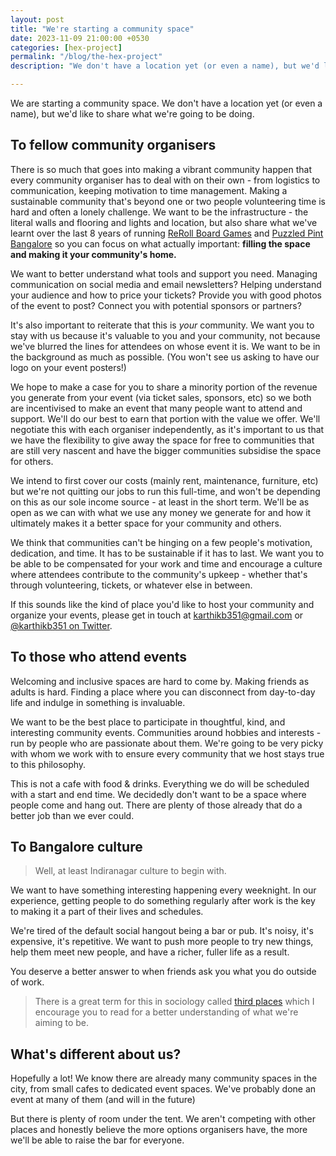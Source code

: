 ```yaml
---
layout: post
title: "We're starting a community space"
date: 2023-11-09 21:00:00 +0530
categories: [hex-project]
permalink: "/blog/the-hex-project"
description: "We don't have a location yet (or even a name), but we'd like to share what we're going to be doing."

---
```


We are starting a community space. We don't have a location yet (or even a name), but we'd like to share what we're going to be doing.

## To fellow community organisers

There is so much that goes into making a vibrant community happen that every community organiser has to deal with on their own - from logistics to communication, keeping motivation to time management. Making a sustainable community that's beyond one or two people volunteering time is hard and often a lonely challenge. We want to be the infrastructure - the literal walls and flooring and lights and location, but also share what we've learnt over the last 8 years of running [ReRoll Board Games](https://reroll.in) and [Puzzled Pint Bangalore](https://twitter.com/puzzledpintblr) so you can focus on what actually important: **filling the space and making it your community's home.**

We want to better understand what tools and support you need. Managing communication on social media and email newsletters? Helping understand your audience and how to price your tickets? Provide you with good photos of the event to post? Connect you with potential sponsors or partners?

It's also important to reiterate that this is _your_ community. We want you to stay with us because it's valuable to you and your community, not because we've blurred the lines for attendees on whose event it is. We want to be in the background as much as possible. (You won't see us asking to have our logo on your event posters!)

We hope to make a case for you to share a minority portion of the revenue you generate from your event (via ticket sales, sponsors, etc) so we both are incentivised to make an event that many people want to attend and support. We'll do our best to earn that portion with the value we offer. We'll negotiate this with each organiser independently, as it's important to us that we have the flexibility to give away the space for free to communities that are still very nascent and have the bigger communities subsidise the space for others.

We intend to first cover our costs (mainly rent, maintenance, furniture, etc) but we're not quitting our jobs to run this full-time, and won't be depending on this as our sole income source - at least in the short term. We'll be as open as we can with what we use any money we generate for and how it ultimately makes it a better space for your community and others.

We think that communities can't be hinging on a few people's motivation, dedication, and time. It has to be sustainable if it has to last. We want you to be able to be compensated for your work and time and encourage a culture where attendees contribute to the community's upkeep - whether that's through volunteering, tickets, or whatever else in between.

If this sounds like the kind of place you'd like to host your community and organize your events, please get in touch at [karthikb351@gmail.com](mailto:karthikb351@gmail.com) or [@karthikb351 on Twitter](https://twitter.com/karthikb351).

## To those who attend events

Welcoming and inclusive spaces are hard to come by. Making friends as adults is hard. Finding a place where you can disconnect from day-to-day life and indulge in something is invaluable.

We want to be the best place to participate in thoughtful, kind, and interesting community events. Communities around hobbies and interests - run by people who are passionate about them. We're going to be very picky with whom we work with to ensure every community that we host stays true to this philosophy.

This is not a cafe with food & drinks. Everything we do will be scheduled with a start and end time. We decidedly don't want to be a space where people come and hang out. There are plenty of those already that do a better job than we ever could.

## To Bangalore culture

> Well, at least Indiranagar culture to begin with.

We want to have something interesting happening every weeknight. In our experience, getting people to do something regularly after work is the key to making it a part of their lives and schedules.

We're tired of the default social hangout being a bar or pub. It's noisy, it's expensive, it's repetitive. We want to push more people to try new things, help them meet new people, and have a richer, fuller life as a result.

You deserve a better answer to when friends ask you what you do outside of work.

> There is a great term for this in sociology called [third places](https://www.thegoodtrade.com/features/third-place-community-spaces/) which I encourage you to read for a better understanding of what we're aiming to be.

## What's different about us?

Hopefully a lot! We know there are already many community spaces in the city, from small cafes to dedicated event spaces. We've probably done an event at many of them (and will in the future)

But there is plenty of room under the tent. We aren't competing with other places and honestly believe the more options organisers have, the more we'll be able to raise the bar for everyone.
